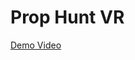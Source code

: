 # Prop Hunt VR

[Demo Video](https://drive.google.com/file/d/1ROAnroI55tlKpfVKKytL-QcZ6VkYP1iZ/view?usp=sharing)
